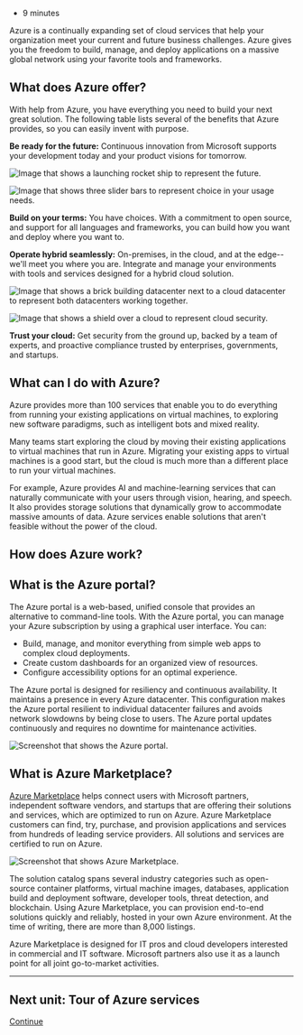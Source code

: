 -   9 minutes

Azure is a continually expanding set of cloud services that help your organization meet your current and future business challenges. Azure gives you the freedom to build, manage, and deploy applications on a massive global network using your favorite tools and frameworks.

## What does Azure offer?

With help from Azure, you have everything you need to build your next great solution. The following table lists several of the benefits that Azure provides, so you can easily invent with purpose.

**Be ready for the future:** Continuous innovation from Microsoft supports your development today and your product visions for tomorrow.

![Image that shows a launching rocket ship to represent the future.](https://docs.microsoft.com/en-us/learn/azure-fundamentals/intro-to-azure-fundamentals/media/future-5152582d.png)

![Image that shows three slider bars to represent choice in your usage needs.](https://docs.microsoft.com/en-us/learn/azure-fundamentals/intro-to-azure-fundamentals/media/build-43f6e0cd.png)

**Build on your terms:** You have choices. With a commitment to open source, and support for all languages and frameworks, you can build how you want and deploy where you want to.

**Operate hybrid seamlessly:** On-premises, in the cloud, and at the edge--we'll meet you where you are. Integrate and manage your environments with tools and services designed for a hybrid cloud solution.

![Image that shows a brick building datacenter next to a cloud datacenter to represent both datacenters working together.](https://docs.microsoft.com/en-us/learn/azure-fundamentals/intro-to-azure-fundamentals/media/hybrid-130df366.png)

![Image that shows a shield over a cloud to represent cloud security.](https://docs.microsoft.com/en-us/learn/azure-fundamentals/intro-to-azure-fundamentals/media/trust-29ac66f2.png)

**Trust your cloud:** Get security from the ground up, backed by a team of experts, and proactive compliance trusted by enterprises, governments, and startups.

## What can I do with Azure?

Azure provides more than 100 services that enable you to do everything from running your existing applications on virtual machines, to exploring new software paradigms, such as intelligent bots and mixed reality.

Many teams start exploring the cloud by moving their existing applications to virtual machines that run in Azure. Migrating your existing apps to virtual machines is a good start, but the cloud is much more than a different place to run your virtual machines.

For example, Azure provides AI and machine-learning services that can naturally communicate with your users through vision, hearing, and speech. It also provides storage solutions that dynamically grow to accommodate massive amounts of data. Azure services enable solutions that aren't feasible without the power of the cloud.

## How does Azure work?

## What is the Azure portal?  

The Azure portal is a web-based, unified console that provides an alternative to command-line tools. With the Azure portal, you can manage your Azure subscription by using a graphical user interface. You can:

-   Build, manage, and monitor everything from simple web apps to complex cloud deployments.
-   Create custom dashboards for an organized view of resources.
-   Configure accessibility options for an optimal experience.

The Azure portal is designed for resiliency and continuous availability. It maintains a presence in every Azure datacenter. This configuration makes the Azure portal resilient to individual datacenter failures and avoids network slowdowns by being close to users. The Azure portal updates continuously and requires no downtime for maintenance activities.  

![Screenshot that shows the Azure portal.](https://docs.microsoft.com/en-us/learn/azure-fundamentals/intro-to-azure-fundamentals/media/azure-portal-dd184579.png)

## What is Azure Marketplace?

[Azure Marketplace][1] helps connect users with Microsoft partners, independent software vendors, and startups that are offering their solutions and services, which are optimized to run on Azure. Azure Marketplace customers can find, try, purchase, and provision applications and services from hundreds of leading service providers. All solutions and services are certified to run on Azure.

![Screenshot that shows Azure Marketplace.](https://docs.microsoft.com/en-us/learn/azure-fundamentals/intro-to-azure-fundamentals/media/marketplace-6ca0b9bb.png)

The solution catalog spans several industry categories such as open-source container platforms, virtual machine images, databases, application build and deployment software, developer tools, threat detection, and blockchain. Using Azure Marketplace, you can provision end-to-end solutions quickly and reliably, hosted in your own Azure environment. At the time of writing, there are more than 8,000 listings.

Azure Marketplace is designed for IT pros and cloud developers interested in commercial and IT software. Microsoft partners also use it as a launch point for all joint go-to-market activities.

___

## Next unit: Tour of Azure services

[Continue][2]

[1]: https://azuremarketplace.microsoft.com/
[2]: https://docs.microsoft.com/en-us/learn/modules/intro-to-azure-fundamentals/tour-of-azure-services/
